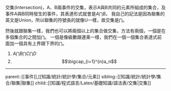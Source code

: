 交集(Intersection)，A、B兩事件的交集，表示A與B共同的元素所組成的集合，及事件A與B同時發生的事件，其表達形式就會是$A\bigcap B$。
我自己的記法是因為聯集的英文是Union，所以聯集的符號長的就像U一樣，故交集是$\bigcap$。

然後就跟聯集一樣，我們也可以將兩個以上的集合做交集，方法有兩個，一個是在多個集合的之間加$\bigcap$。 一個是像級數跟連乘一樣，我們在一個一個集合表達式前面加一個具有上界跟下界的$\bigcap$。

1. $A\bigcap B\bigcap C\bigcap D$
2. $$\bigcap_{i=1}^{n}a_n$$
- - -
parent::[[事件]],[[知識/統計/統計學/集合/元素]]
sibling::[[知識/統計/統計學/集合/聯集|聯集]]
child::[[知識/程式語言/Latex/基礎知識/語法表/交集|交集]]

